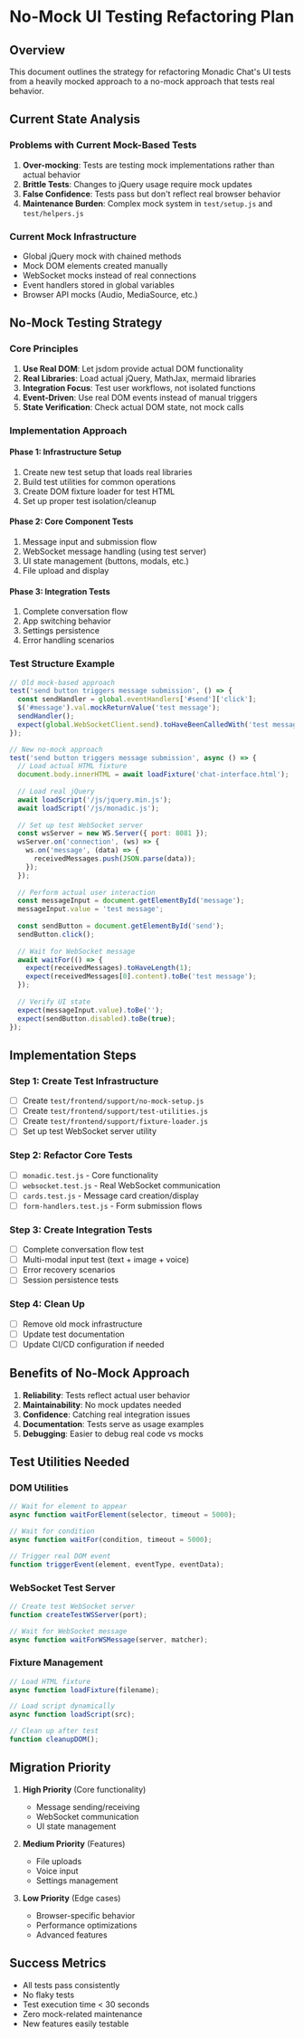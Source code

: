 # No-Mock UI Testing Refactoring Plan

## Overview
This document outlines the strategy for refactoring Monadic Chat's UI tests from a heavily mocked approach to a no-mock approach that tests real behavior.

## Current State Analysis

### Problems with Current Mock-Based Tests
1. **Over-mocking**: Tests are testing mock implementations rather than actual behavior
2. **Brittle Tests**: Changes to jQuery usage require mock updates
3. **False Confidence**: Tests pass but don't reflect real browser behavior
4. **Maintenance Burden**: Complex mock system in `test/setup.js` and `test/helpers.js`

### Current Mock Infrastructure
- Global jQuery mock with chained methods
- Mock DOM elements created manually
- WebSocket mocks instead of real connections
- Event handlers stored in global variables
- Browser API mocks (Audio, MediaSource, etc.)

## No-Mock Testing Strategy

### Core Principles
1. **Use Real DOM**: Let jsdom provide actual DOM functionality
2. **Real Libraries**: Load actual jQuery, MathJax, mermaid libraries
3. **Integration Focus**: Test user workflows, not isolated functions
4. **Event-Driven**: Use real DOM events instead of manual triggers
5. **State Verification**: Check actual DOM state, not mock calls

### Implementation Approach

#### Phase 1: Infrastructure Setup
1. Create new test setup that loads real libraries
2. Build test utilities for common operations
3. Create DOM fixture loader for test HTML
4. Set up proper test isolation/cleanup

#### Phase 2: Core Component Tests
1. Message input and submission flow
2. WebSocket message handling (using test server)
3. UI state management (buttons, modals, etc.)
4. File upload and display

#### Phase 3: Integration Tests
1. Complete conversation flow
2. App switching behavior
3. Settings persistence
4. Error handling scenarios

### Test Structure Example

```javascript
// Old mock-based approach
test('send button triggers message submission', () => {
  const sendHandler = global.eventHandlers['#send']['click'];
  $('#message').val.mockReturnValue('test message');
  sendHandler();
  expect(global.WebSocketClient.send).toHaveBeenCalledWith('test message');
});

// New no-mock approach
test('send button triggers message submission', async () => {
  // Load actual HTML fixture
  document.body.innerHTML = await loadFixture('chat-interface.html');
  
  // Load real jQuery
  await loadScript('/js/jquery.min.js');
  await loadScript('/js/monadic.js');
  
  // Set up test WebSocket server
  const wsServer = new WS.Server({ port: 8081 });
  wsServer.on('connection', (ws) => {
    ws.on('message', (data) => {
      receivedMessages.push(JSON.parse(data));
    });
  });
  
  // Perform actual user interaction
  const messageInput = document.getElementById('message');
  messageInput.value = 'test message';
  
  const sendButton = document.getElementById('send');
  sendButton.click();
  
  // Wait for WebSocket message
  await waitFor(() => {
    expect(receivedMessages).toHaveLength(1);
    expect(receivedMessages[0].content).toBe('test message');
  });
  
  // Verify UI state
  expect(messageInput.value).toBe('');
  expect(sendButton.disabled).toBe(true);
});
```

## Implementation Steps

### Step 1: Create Test Infrastructure
- [ ] Create `test/frontend/support/no-mock-setup.js`
- [ ] Create `test/frontend/support/test-utilities.js`
- [ ] Create `test/frontend/support/fixture-loader.js`
- [ ] Set up test WebSocket server utility

### Step 2: Refactor Core Tests
- [ ] `monadic.test.js` - Core functionality
- [ ] `websocket.test.js` - Real WebSocket communication
- [ ] `cards.test.js` - Message card creation/display
- [ ] `form-handlers.test.js` - Form submission flows

### Step 3: Create Integration Tests
- [ ] Complete conversation flow test
- [ ] Multi-modal input test (text + image + voice)
- [ ] Error recovery scenarios
- [ ] Session persistence tests

### Step 4: Clean Up
- [ ] Remove old mock infrastructure
- [ ] Update test documentation
- [ ] Update CI/CD configuration if needed

## Benefits of No-Mock Approach

1. **Reliability**: Tests reflect actual user behavior
2. **Maintainability**: No mock updates needed
3. **Confidence**: Catching real integration issues
4. **Documentation**: Tests serve as usage examples
5. **Debugging**: Easier to debug real code vs mocks

## Test Utilities Needed

### DOM Utilities
```javascript
// Wait for element to appear
async function waitForElement(selector, timeout = 5000);

// Wait for condition
async function waitFor(condition, timeout = 5000);

// Trigger real DOM event
function triggerEvent(element, eventType, eventData);
```

### WebSocket Test Server
```javascript
// Create test WebSocket server
function createTestWSServer(port);

// Wait for WebSocket message
async function waitForWSMessage(server, matcher);
```

### Fixture Management
```javascript
// Load HTML fixture
async function loadFixture(filename);

// Load script dynamically
async function loadScript(src);

// Clean up after test
function cleanupDOM();
```

## Migration Priority

1. **High Priority** (Core functionality)
   - Message sending/receiving
   - WebSocket communication
   - UI state management

2. **Medium Priority** (Features)
   - File uploads
   - Voice input
   - Settings management

3. **Low Priority** (Edge cases)
   - Browser-specific behavior
   - Performance optimizations
   - Advanced features

## Success Metrics

- All tests pass consistently
- No flaky tests
- Test execution time < 30 seconds
- Zero mock-related maintenance
- New features easily testable